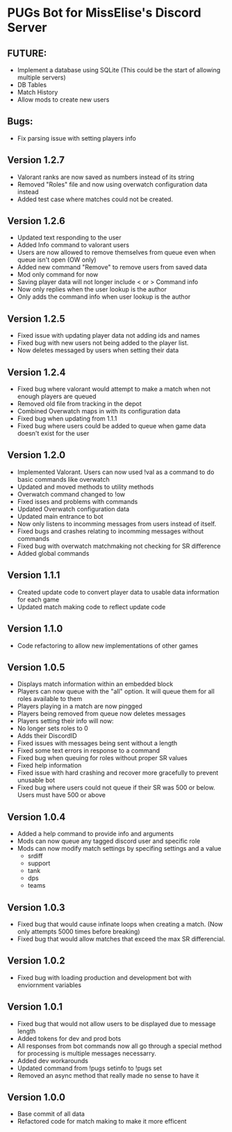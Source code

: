 # PUGs Bot for MissElise's Discord Server

## FUTURE: 
- Implement a database using SQLite (This could be the start of allowing multiple servers)
 - DB Tables 
 - Match History
- Allow mods to create new users

## Bugs:
- Fix parsing issue with setting players info

## Version 1.2.7
- Valorant ranks are now saved as numbers instead of its string
- Removed "Roles" file and now using overwatch configuration data instead
- Added test case where matches could not be created.

## Version 1.2.6
- Updated text responding to the user
- Added Info command to valorant users
- Users are now allowed to remove themselves from queue even when queue isn't open (OW  only)
- Added new command "Remove" to remove users from saved data
 - Mod only command for now
- Saving player data will not longer include < or >
Command info
 - Now only replies when the user lookup is the author
 - Only adds the command info when user lookup is the author

## Version 1.2.5
- Fixed issue with updating player data not adding ids and names
- Fixed bug with new users not being added to the player list.
- Now deletes messaged by users when setting their data

## Version 1.2.4
- Fixed bug where valorant would attempt to make a match when not enough players are queued
- Removed old file from tracking in the depot
- Combined Overwatch maps in with its configuration data
- Fixed bug when updating from 1.1.1
- Fixed bug where users could be added to queue when game data doesn't exist for the user

## Version 1.2.0
- Implemented Valorant. Users can now used !val as a command to do basic commands like overwatch
- Updated and moved methods to utility methods
- Overwatch command changed to !ow
- Fixed isses and problems with commands
- Updated Overwatch configuration data
- Updated main entrance to bot 
 - Now only listens to incomming messages from users instead of itself.
 - Fixed bugs and crashes relating to incomming messages without commands
- Fixed bug with overwatch matchmaking not checking for SR difference
- Added global commands

## Version 1.1.1
- Created update code to convert player data to usable data information for each game
- Updated match making code to reflect update code

## Version 1.1.0
- Code refactoring to allow new implementations of other games

## Version 1.0.5
- Displays match information within an embedded block
- Players can now queue with the "all" option. It will queue them for all roles available to them
- Players playing in a match are now pingged
- Players being removed from queue now deletes messages
- Players setting their info will now: 
 - No longer sets roles to 0
 - Adds their DiscordID
- Fixed issues with messages being sent without a length
- Fixed some text errors in response to a command
- Fixed bug when queuing for roles without proper SR values
- Fixed help information 
- Fixed issue with hard crashing and recover more gracefully to prevent unusable bot
- Fixed bug where users could not queue if their SR was 500 or below. Users must have 500 or above

## Version 1.0.4
- Added a help command to provide info and arguments 
- Mods can now queue any tagged discord user and specific role
- Mods can now modify match settings by specifing settings and a value
  - srdiff
  - support
  - tank
  - dps
  - teams

## Version 1.0.3
- Fixed bug that would cause infinate loops when creating a match. (Now only attempts 5000 times before breaking)
- Fixed bug that would allow matches that exceed the max SR differencial.

## Version 1.0.2
- Fixed bug with loading production and development bot with enviornment variables

## Version 1.0.1
- Fixed bug that would not allow users to be displayed due to message length
- Added tokens for dev and prod bots
- All responses from bot commands now all go through a special method for processing is multiple messages necessarry.
- Added dev workarounds
- Updated command from !pugs setinfo to !pugs set
- Removed an async method that really made no sense to have it

## Version 1.0.0
- Base commit of all data
- Refactored code for match making to make it more efficent